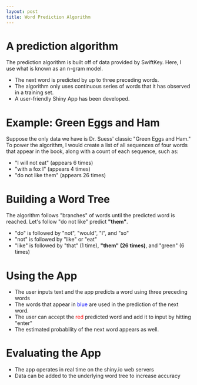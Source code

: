 ```yaml
---
layout: post
title: Word Prediction Algorithm
---
```



A prediction algorithm
========================================================

The prediction algorithm is built off of data provided by SwiftKey. Here, I use what is known as an n-gram model.

- The next word is predicted by up to three preceding words.
- The algorithm only uses continuous series of words that it has observed in a training set.
- A user-friendly Shiny App has been developed.

Example: Green Eggs and Ham
========================================================
Suppose the only data we have is Dr. Suess' classic "Green Eggs and Ham." To power the algorithm, I would create a list of all sequences of four words that appear in the book, along with a count of each sequence, such as:

- "I will not eat" (appears 6 times)
- "with a fox I" (appears 4 times)
- "do not like them" (appears 26 times)

Building a Word Tree
========================================================

The algorithm follows "branches" of words until the predicted word is reached. Let's follow "do not like" predict **"them"**.

- "do" is followed by "not", "would", "I", and "so"
- "not" is followed by "like" or "eat"
- "like" is followed by "that" (1 time), **"them" (26 times)**, and "green" (6 times)


Using the App
========================================================
- The user inputs text and the app predicts a word using three preceding words
- The words that appear in <font color = "#0000FF">blue</font> are used in the prediction of the next word.
- The user can accept the <font color="#FF0000">red</font> predicted word and add it to input by hitting "enter"
- The estimated probability of the next word appears as well.

Evaluating the App
========================================================
- The app operates in real time on the shiny.io web servers
- Data can be added to the underlying word tree to increase accuracy
